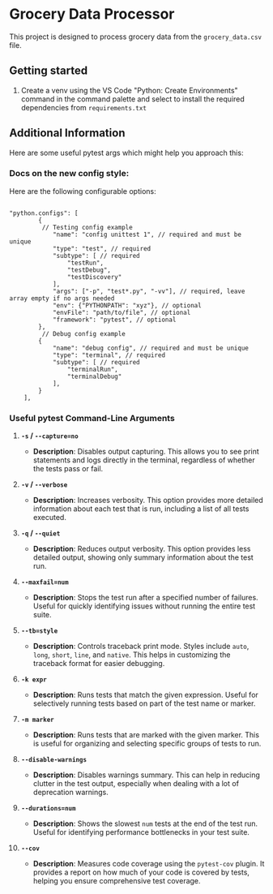 # Grocery Data Processor

This project is designed to process grocery data from the `grocery_data.csv` file.


## Getting started

1. Create a venv using the VS Code "Python: Create Environments" command in the command palette and select to install the required dependencies from `requirements.txt`

## Additional Information

Here are some useful pytest args which might help you approach this:

### Docs on the new config style:

Here are the following configurable options:
```

"python.configs": [
        {
         // Testing config example 
            "name": "config unittest 1", // required and must be unique
            "type": "test", // required
            "subtype": [ // required
                "testRun",
                "testDebug",
                "testDiscovery"
            ],
            "args": ["-p", "test*.py", "-vv"], // required, leave array empty if no args needed
            "env": {"PYTHONPATH": "xyz"}, // optional
            "envFile": "path/to/file", // optional
            "framework": "pytest", // optional
        },
         // Debug config example
        {
            "name": "debug config", // required and must be unique
            "type": "terminal", // required
            "subtype": [ // required
                "terminalRun",
                "terminalDebug"
            ],
        }
    ],
```

### Useful pytest Command-Line Arguments

1. **`-s` / `--capture=no`**
   - **Description**: Disables output capturing. This allows you to see print statements and logs directly in the terminal, regardless of whether the tests pass or fail.

2. **`-v` / `--verbose`**
   - **Description**: Increases verbosity. This option provides more detailed information about each test that is run, including a list of all tests executed.

3. **`-q` / `--quiet`**
   - **Description**: Reduces output verbosity. This option provides less detailed output, showing only summary information about the test run.

4. **`--maxfail=num`**
   - **Description**: Stops the test run after a specified number of failures. Useful for quickly identifying issues without running the entire test suite.

5. **`--tb=style`**
   - **Description**: Controls traceback print mode. Styles include `auto`, `long`, `short`, `line`, and `native`. This helps in customizing the traceback format for easier debugging.

6. **`-k expr`**
   - **Description**: Runs tests that match the given expression. Useful for selectively running tests based on part of the test name or marker.

7. **`-m marker`**
   - **Description**: Runs tests that are marked with the given marker. This is useful for organizing and selecting specific groups of tests to run.

8. **`--disable-warnings`**
   - **Description**: Disables warnings summary. This can help in reducing clutter in the test output, especially when dealing with a lot of deprecation warnings.

9. **`--durations=num`**
   - **Description**: Shows the slowest `num` tests at the end of the test run. Useful for identifying performance bottlenecks in your test suite.

10. **`--cov`**
    - **Description**: Measures code coverage using the `pytest-cov` plugin. It provides a report on how much of your code is covered by tests, helping you ensure comprehensive test coverage.

